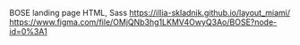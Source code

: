 BOSE landing page
HTML, Sass
https://illia-skladnik.github.io/layout_miami/
https://www.figma.com/file/OMjQNb3hg1LKMV4OwyQ3Ao/BOSE?node-id=0%3A1
